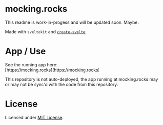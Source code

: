 # mocking.rocks

This readme is work-in-progess and will be updated soon.
Maybe.

Made with `sveltekit` and [`create-svelte`](https://github.com/sveltejs/kit/tree/main/packages/create-svelte).

# App / Use

See the running app here:  
[https://mocking.rocks](https://mocking.rocks)

This repository is not auto-deployed, the app running at mocking.rocks may or may not be sync'd with the code from this repository.

# License

Licensed under [MIT License](LICENSE).
